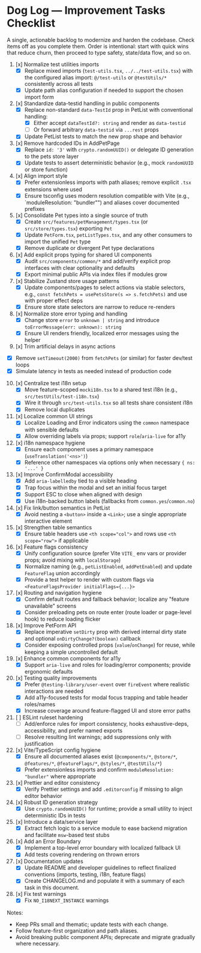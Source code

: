 # Dog Log — Improvement Tasks Checklist

A single, actionable backlog to modernize and harden the codebase. Check items off as you complete them. Order is intentional: start with quick wins that reduce churn, then proceed to type safety, state/data flow, and so on.
1. [x] Normalize test utilities imports
    - [x] Replace mixed imports (`test-utils.tsx`, `../../test-utils.tsx`) with the configured alias import: `@/test-utils` or `@testUtils/*` consistently across all tests
    - [x] Update path alias configuration if needed to support the chosen import form

2. [x] Standardize data-testid handling in public components
    - [x] Replace non-standard `data-TestId` prop in PetList with conventional handling:
        - [x] Either accept `dataTestId?: string` and render as `data-testid`
        - [ ] Or forward arbitrary `data-testid` via `...rest` props
    - [x] Update PetList tests to match the new prop shape and behavior

3. [x] Remove hardcoded IDs in AddPetPage
    - [x] Replace `id: '3'` with `crypto.randomUUID()` or delegate ID generation to the pets store layer
    - [x] Update tests to assert deterministic behavior (e.g., mock `randomUUID` or store function)

4. [x] Align import style
    - [x] Prefer extensionless imports with path aliases; remove explicit `.tsx` extensions where used
    - [x] Ensure tsconfig uses modern resolution compatible with Vite (e.g., `moduleResolution: "bundler"") and aliases cover documented prefixes

5. [x] Consolidate Pet types into a single source of truth
    - [x] Create `src/features/petManagement/types.tsx` (or `src/store/types.tsx`) exporting `Pet`
    - [x] Update `PetForm.tsx`, `petListTypes.tsx`, and any other consumers to import the unified `Pet` type
    - [x] Remove duplicate or divergent Pet type declarations

6. [x] Add explicit props typing for shared UI components
   - [x] Audit `src/components/common/*` and add/verify explicit prop interfaces with clear optionality and defaults
   - [x] Export minimal public APIs via index files if modules grow

7. [x] Stabilize Zustand store usage patterns
   - [x] Update components/pages to select actions via stable selectors, e.g., `const fetchPets = usePetsStore(s => s.fetchPets)` and use with proper effect deps
   - [x] Ensure store state selectors are narrow to reduce re-renders

8. [x] Normalize store error typing and handling
   - [x] Change store `error` to `unknown | string` and introduce `toErrorMessage(err: unknown): string`
   - [x] Ensure UI renders friendly, localized error messages using the helper

9. [x] Trim artificial delays in async actions
  - [x] Remove `setTimeout(2000)` from `fetchPets` (or similar) for faster dev/test loops
  - [x] Simulate latency in tests as needed instead of production code

10. [x] Centralize test i18n setup
    - [x] Move feature-scoped `mocki18n.tsx` to a shared test i18n (e.g., `src/testUtils/test-i18n.tsx`)
    - [x] Wire it through `src/test-utils.tsx` so all tests share consistent i18n
    - [x] Remove local duplicates

11. [x] Localize common UI strings
    - [x] Localize Loading and Error indicators using the `common` namespace with sensible defaults
    - [x] Allow overriding labels via props; support `role`/`aria-live` for a11y

12. [x] i18n namespace hygiene
    - [x] Ensure each component uses a primary namespace (`useTranslation('<ns>')`)
    - [x] Reference other namespaces via options only when necessary `{ ns: '...' }`

13. [x] Improve ConfirmModal accessibility
    - [x] Add `aria-labelledby` tied to a visible heading
    - [x] Trap focus within the modal and set an initial focus target
    - [x] Support ESC to close when aligned with design
    - [x] Use i18n-backed button labels (fallbacks from `common.yes`/`common.no`)

14. [x] Fix link/button semantics in PetList
    - [x] Avoid nesting a `<button>` inside a `<Link>`; use a single appropriate interactive element

15. [x] Strengthen table semantics
    - [x] Ensure table headers use `<th scope="col">` and rows use `<th scope="row">` if applicable

16. [x] Feature flags consistency
    - [x] Unify configuration source (prefer Vite `VITE_` env vars or provider props; avoid mixing with `localStorage`)
    - [x] Normalize naming (e.g., `petListEnabled`, `addPetEnabled`) and update `FeatureFlag` union accordingly
    - [x] Provide a test helper to render with custom flags via `<FeatureFlagsProvider initialFlags={...}>`

17. [x] Routing and navigation hygiene
    - [x] Confirm default routes and fallback behavior; localize any "feature unavailable" screens
    - [x] Consider preloading pets on route enter (route loader or page-level hook) to reduce loading flicker

18. [x] Improve PetForm API
    - [x] Replace imperative `setDirty` prop with derived internal dirty state and optional `onDirtyChange?(boolean)` callback
    - [x] Consider exposing controlled props (`value`/`onChange`) for reuse, while keeping a simple uncontrolled default

19. [x] Enhance common components for a11y
    - [x] Support `aria-live` and roles for loading/error components; provide ergonomic defaults

20. [x] Testing quality improvements
    - [x] Prefer `@testing-library/user-event` over `fireEvent` where realistic interactions are needed
    - [x] Add a11y-focused tests for modal focus trapping and table header roles/names
    - [x] Increase coverage around feature-flagged UI and store error paths

21. [ ] ESLint ruleset hardening
    - [ ] Add/enforce rules for import consistency, hooks exhaustive-deps, accessibility, and prefer named exports
    - [ ] Resolve resulting lint warnings; add suppressions only with justification

22. [x] Vite/TypeScript config hygiene
    - [x] Ensure all documented aliases exist (`@components/*`, `@store/*`, `@features/*`, `@featureFlags/*`, `@styles/*`, `@testUtils/*`)
    - [x] Prefer extensionless imports and confirm `moduleResolution: "bundler"` where appropriate

23. [x] Prettier and editor consistency
    - [x] Verify Prettier settings and add `.editorconfig` if missing to align editor behavior

24. [x] Robust ID generation strategy
    - [x] Use `crypto.randomUUID()` for runtime; provide a small utility to inject deterministic IDs in tests

25. [x] Introduce a data/service layer
    - [x] Extract fetch logic to a service module to ease backend migration and facilitate `msw`-based test stubs

26. [x] Add an Error Boundary
    - [x] Implement a top-level error boundary with localized fallback UI
    - [x] Add tests covering rendering on thrown errors

27. [x] Documentation updates
    - [x] Update README and developer guidelines to reflect finalized conventions (imports, testing, i18n, feature flags)
    - [x] Create CHANGELOG.md and populate it with a summary of each task in this document.
    
28. [x] Fix test warnings
    - [x] Fix `NO_I18NEXT_INSTANCE` warnings

Notes:
- Keep PRs small and thematic; update tests with each change.
- Follow feature-first organization and path aliases.
- Avoid breaking public component APIs; deprecate and migrate gradually where necessary.
